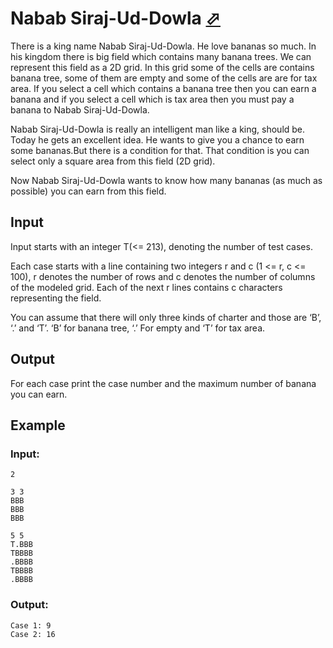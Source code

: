 # Nabab Siraj-Ud-Dowla [⬀](http://lightoj.com/practice_contest_showproblem.php?contest_id=727&problem=A)

There is a king name Nabab Siraj-Ud-Dowla. He love bananas so much. In his kingdom there is big field which contains many banana trees. We can represent this field as a 2D grid. In this grid some of the cells are contains banana tree, some of them are empty and some of the cells are are for tax area. If you select a cell which contains a banana tree then you can earn a banana and if you select a cell which is tax area then you must pay a banana to Nabab Siraj-Ud-Dowla. 

Nabab Siraj-Ud-Dowla is really an intelligent man like a king, should be. Today he gets an excellent idea. He wants to give you a chance to earn some bananas.But there is a condition for that. That condition is you can select only a square area from this field (2D grid).

Now Nabab Siraj-Ud-Dowla wants to know how many bananas (as much as possible) you can earn from this field.

 

## Input

Input starts with an integer T(<= 213), denoting the number of test cases.

Each case starts with a line containing two integers r and c (1 <= r, c <= 100), r denotes the number of rows and c denotes the number of columns of the modeled grid. Each of the next r lines contains c characters representing the field.

You can assume that there will only three kinds of charter and those are ‘B’, ‘.’ and ‘T’. ‘B’ for banana tree, ‘.’ For empty and ‘T’ for tax area.

## Output

For each case print the case number and the maximum number of banana you can earn.

## Example

### Input:
```
2

3 3
BBB
BBB
BBB

5 5
T.BBB
TBBBB
.BBBB
TBBBB
.BBBB
```

### Output:
```
Case 1: 9
Case 2: 16
```
